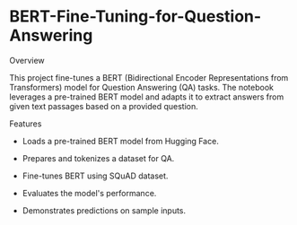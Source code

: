 # BERT-Fine-Tuning-for-Question-Answering

Overview

This project fine-tunes a BERT (Bidirectional Encoder Representations from Transformers) model for Question Answering (QA) tasks. The notebook leverages a pre-trained BERT model and adapts it to extract answers from given text passages based on a provided question.

Features

- Loads a pre-trained BERT model from Hugging Face.

- Prepares and tokenizes a dataset for QA.

- Fine-tunes BERT using SQuAD dataset.

- Evaluates the model's performance.

- Demonstrates predictions on sample inputs.
